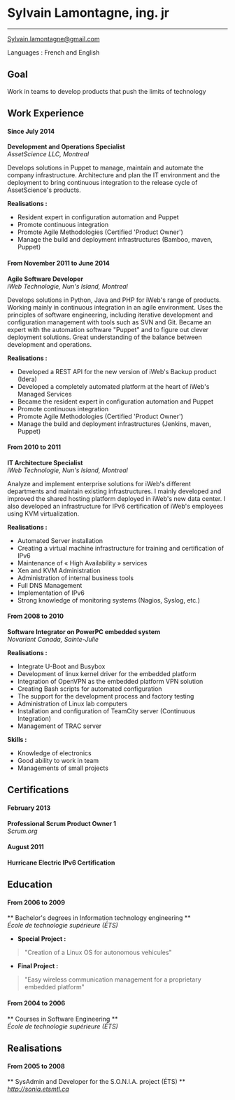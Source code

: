 Sylvain Lamontagne, ing. jr
===========================
---

Sylvain.lamontagne@gmail.com

Languages : French and English

Goal
--------

Work in teams to develop products that push the limits of technology


Work Experience
--------------------------

#### Since July 2014
**Development and Operations Specialist**  
_AssetScience LLC, Montreal_

Develops solutions in Puppet to manage, maintain and automate the company infrastructure. Architecture and plan the IT environment and the deployment to bring continuous integration to the release cycle of AssetScience's products.


**Realisations :**

-	Resident expert in configuration automation and Puppet
-	Promote continuous integration
-	Promote Agile Methodologies (Certified 'Product Owner')
-	Manage the build and deployment infrastructures (Bamboo, maven, Puppet)


#### From November 2011 to June 2014
**Agile Software Developer**  
_iWeb Technologie, Nun's Island, Montreal_

Develops solutions in Python, Java and PHP for iWeb's range of products. Working mainly in continuous integration in an agile environment. Uses the principles of software engineering, including iterative development and configuration management with tools such as SVN and Git. Became an expert with the automation software "Puppet" and to figure out clever deployment solutions. Great understanding of the balance between development and operations.


**Realisations :**

-	Developed a REST API for the new version of iWeb's Backup product (Idera)
-	Developed a completely automated platform at the heart of iWeb's Managed Services
-	Became the resident expert in configuration automation and Puppet
-	Promote continuous integration
-	Promote Agile Methodologies (Certified 'Product Owner')
-	Manage the build and deployment infrastructures (Jenkins, maven, Puppet)


#### From 2010 to 2011
**IT Architecture Specialist**  
_iWeb Technologie, Nun's Island, Montreal_

Analyze and implement enterprise solutions for iWeb's different departments and maintain existing infrastructures. I mainly developed and improved the shared hosting platform deployed in iWeb's new data center. I also developed an infrastructure for IPv6 certification of iWeb's employees using KVM virtualization.


**Realisations :**
 
-	Automated Server installation
-	Creating a virtual machine infrastructure for training and certification of IPv6
-	Maintenance of « High Availability » services
-	Xen and KVM Administration
-	Administration of internal business tools
-	Full DNS Management
-	Implementation of IPv6
-	Strong knowledge of monitoring systems (Nagios, Syslog, etc.)


#### From 2008 to 2010
**Software Integrator on PowerPC embedded system**  
_Novariant Canada, Sainte-Julie_

**Realisations :**

-	Integrate U-Boot and Busybox 
-	Development of linux kernel driver for the embedded platform 
-	Integration of OpenVPN as the embedded platform VPN solution 
-	Creating Bash scripts for automated configuration 
-	The support for the development process and factory testing 
-	Administration of Linux lab computers 
-	Installation and configuration of TeamCity server (Continuous Integration) 
-	Management of TRAC server

**Skills :** 

-	Knowledge of electronics 
-	Good ability to work in team 
-	Managements of small projects



Certifications
---------------

#### February 2013
**Professional Scrum Product Owner 1**  
_Scrum.org_

#### August 2011
**Hurricane Electric IPv6 Certification**



Education
------------------

#### From 2006 to 2009
** Bachelor's degrees in Information technology engineering **  
_École de technologie supérieure (ÉTS)_

- __Special Project :__
> "Creation of a Linux OS for autonomous vehicules"
- __Final Project :__ 
> "Easy wireless communication management for a proprietary embedded platform"


#### From 2004 to 2006
** Courses in Software Engineering **  
_École de technologie supérieure (ÉTS)_



Realisations
------------

#### From 2005 to 2008
** SysAdmin and Developer for the S.O.N.I.A. project (ÉTS) **  
_http://sonia.etsmtl.ca_  

